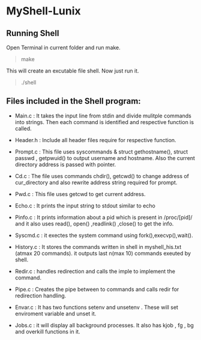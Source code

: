 # MyShell-Lunix

## Running Shell

Open Terminal in current folder and run make.

> make

This will create an excutable file shell. Now just run it.

> ./shell

## Files included in the Shell program:

* Main.c : It takes the input line from stdin and divide mulitple commands into strings. Then each command is identified and respective function is called.

* Header.h : Include all header files require for respective function.

* Prompt.c : This file uses syscommands & struct gethostname(), struct passwd , getpwuid() to output username and hostname. Also the current directory address is passed with pointer.

* Cd.c : The file uses commands chdir(), getcwd() to change address of cur_directory and also rewrite address string required for prompt.

* Pwd.c : This file uses getcwd to get current address.

* Echo.c : It prints the input string to stdout similar to echo

* Pinfo.c : It prints information about a pid which is present in /proc/[pid]/ and it also uses read(), open() ,readlink() ,close() to get the info.

* Syscmd.c : it exectes the system command using fork(),execvp(),wait().

* History.c : It stores the commands written in shell in myshell_his.txt (atmax 20 commands). it outputs last n(max 10) commands exeuted by shell.

* Redir.c : handles redirection and calls the imple to implement the command.

* Pipe.c : Creates the pipe between to commands and calls redir for redirection handling.

* Envar.c : It has two functions setenv and unsetenv . These will set enviroment variable and unset it.

* Jobs.c : it will display all background processes. It also has kjob , fg , bg and overkill functions in it.
